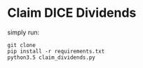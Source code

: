# Claim DICE Dividends

simply run:

    git clone 
    pip install -r requirements.txt
    python3.5 claim_dividends.py
